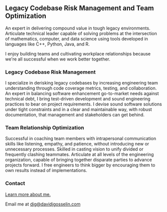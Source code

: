 ## Legacy Codebase Risk Management and Team Optimization

An expert in delivering compound value in tough legacy environments.  Articulate technical leader capable of solving problems at the intersection of mathematics, computer, and data science using tools developed in languages like C++, Python, Java, and R.

I enjoy building teams and cultivating workplace relationships because we're all successful when we work better together.

### Legacy Codebase Risk Management

I specialize in derisking legacy codebases by increasing engineering team understanding through code coverage metrics, testing, and collaboration.  An expert in balancing software enhancement go-to-market needs against technical debt, I bring  test-driven development and sound engineering practices to bear on project requirements.  I devise sound software solutions under tight constraints and in a clear and maintainable way, with robust documentation, that management and stakeholders can get behind.

### Team Relationship Optimization

Successful in coaching team members with intrapersonal communication skills like listening, empathy, and patience, without introducing new or unnecessary processes.  Skilled in casting vision to unify divided or frequently clashing teammates.  Articulate at all levels of the engineering organization, capable of bringing together disparate parties to advance projects forward.  I free engineers to think bigger by encouraging them to own results instead of implementations.

### Contact

[Learn more about me.](about.md)

Email me at djg@davidjgosselin.com
